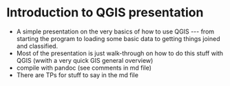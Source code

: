 # Introduction to QGIS presentation
* A simple presentation on the very basics of how to use QGIS --- from starting the program to loading some basic data to getting things joined and classified.
* Most of the presentation is just walk-through on how to do this stuff with QGIS (wwith a very quick GIS general overview)
* compile with pandoc (see comments in md file)
* There are TPs for stuff to say in the md file





